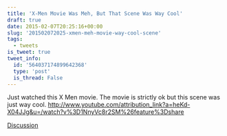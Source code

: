 ```yaml
---
title: 'X-Men Movie Was Meh, But That Scene Was Way Cool'
draft: true
date: 2015-02-07T20:25:16+00:00
slug: '201502072025-xmen-meh-movie-way-cool-scene'
tags:
  - tweets
is_tweet: true
tweet_info:
  id: '564037174899642368'
  type: 'post'
  is_thread: False
---
```




Just watched this X Men movie. The movie is strictly ok but this scene was just way cool. <http://www.youtube.com/attribution_link?a=heKd-X04JJg&u=/watch?v%3D1NnyVc8r2SM%26feature%3Dshare>

[Discussion](https://x.com/sytelus/status/564037174899642368)
